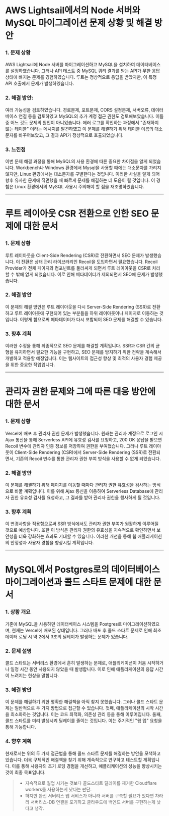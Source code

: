 # AWS Lightsail에서의 Node 서버와 MySQL 마이그레이션 문제 상황 및 해결 방안

### 1. 문제 상황

AWS Lightsail에 Node 서버를 마이그레이션하고 MySQL을 설치하여 데이터베이스를 설정하였습니다. 그러나 API 테스트 중 MySQL 쿼리 결과를 받는 API가 무한 응답 상태에 빠지는 문제를 경험하였습니다. 루트는 정상적으로 응답을 받았지만, 이 특정 API 호출에서 문제가 발생하였습니다.

### 2. 해결 방안:

여러 가능성을 검토하였습니다. 경로문제, 포트문제, CORS 설정문제, 서버오류, 데이터베이스 연결 등을 검토하였고 MySQL의 추가 계정 접근 권한도 검토해보았습니다. 이들 중 어느 것도 문제의 원인이 아니었습니다. 에러 로그를 확인하는 과정에서 "존재하지 않는 테이블" 이라는 메시지를 발견하였고 이 문제를 해결하기 위해 테이블 이름의 대소문자를 바꾸어보았고, 그 결과 API가 정상적으로 호출되었습니다.

### 3. 느낀점

이번 문제 해결 과정을 통해 MySQL의 사용 환경에 따른 중요한 차이점을 알게 되었습니다. Workbench나 Windows 환경에서 Mysql을 사용할 때에는 대소문자를 가리지 않지만, Linux 환경에서는 대소문자를 구별한다는 것입니다. 이러한 사실을 알게 되어 향후 유사한 문제에 직면했을 때 빠르게 문제를 해결하는 데 도움이 될 것입니다. 이 경험은 Linux 환경에서의 MySQL 사용시 주의해야 할 점을 재조명하였습니다.

---

# 루트 레이아웃 CSR 전환으로 인한 SEO 문제에 대한 문서

### 1. 문제 상황

루트 레이아웃을 Client-Side Rendering (CSR)로 전환하면서 SEO 문제가 발생했습니다. 이 전환은 상태 관리 라이브러리인 Recoil을 도입하면서 필요했습니다. Recoil Provider가 전체 페이지와 컴포넌트를 둘러싸게 되면서 루트 레이아웃을 CSR로 처리할 수 밖에 없게 되었습니다. 이로 인해 메타데이터가 제외되면서 SEO에 문제가 발생했습니다.

### 2. 해결 방안

이 문제의 해결 방안은 루트 레이아웃을 다시 Server-Side Rendering (SSR)로 전환하고 루트 레이아웃에 구현되어 있는 부분들을 하위 레이아웃이나 페이지로 이동하는 것입니다. 이렇게 함으로써 메타데이터가 다시 포함되어 SEO 문제를 해결할 수 있습니다.

### 3. 향후 계획

이러한 수정을 통해 최종적으로 SEO 문제를 해결할 계획입니다. SSR과 CSR 간의 균형을 유지하면서 필요한 기능을 구현하고, SEO 문제를 방지하기 위한 전략을 계속해서 개발하고 적용할 예정입니다. 이는 웹사이트의 접근성 향상 및 최적의 사용자 경험 제공을 위한 중요한 작업입니다.

---

# 관리자 권한 문제와 그에 따른 대응 방안에 대한 문서

### 1. 문제 상황

Vercel에 배포 후 관리자 권한 문제가 발생했습니다. 원래는 관리자 계정으로 로그인 시 Ajax 통신을 통해 Serverless API에 유효성 검사를 요청하고, 200 OK 응답을 받으면 Recoil 변수에 관리자 인증 정보를 저장하여 권한을 부여했습니다. 그러나 루트 레이아웃이 Client-Side Rendering (CSR)에서 Server-Side Rendering (SSR)로 전환되면서, 기존의 Recoil 변수를 통한 관리자 권한 부여 방식을 사용할 수 없게 되었습니다.

### 2. 해결 방안

이 문제를 해결하기 위해 페이지를 이동할 때마다 관리자 권한 유효성을 검사하는 방식으로 바꿀 계획입니다. 이를 위해 Ajax 통신을 이용하여 Serverless Database에 관리자 권한 유효성 검사를 요청하고, 그 결과를 받아 관리자 권한을 행사하게 될 것입니다.

### 3. 향후 계획

이 변경사항을 적용함으로써 SSR 방식에서도 관리자 권한 부여가 원활하게 이루어질 것으로 예상합니다. 또한 이 방식은 관리자 권한의 유효성을 지속적으로 확인하면서 보안성을 더욱 강화하는 효과도 기대할 수 있습니다. 이러한 개선을 통해 웹 애플리케이션의 안정성과 사용자 경험을 향상시킬 계획입니다.

---

# MySQL에서 Postgres로의 데이터베이스 마이그레이션과 콜드 스타트 문제에 대한 문서

### 1. 상황 개요

기존에 MySQL을 사용하던 데이터베이스 시스템을 Postgres로 마이그레이션하였으며, 현재는 Vercel에 배포된 상태입니다. 그러나 배포 후 콜드 스타트 문제로 인해 최초 데이터 로딩 시 약 2에서 3초의 딜레이가 발생하는 문제가 있습니다.

### 2. 문제 설명

콜드 스타트는 서버리스 환경에서 흔히 발생하는 문제로, 애플리케이션이 처음 시작하거나 일정 시간 동안 사용되지 않았을 때 발생합니다. 이로 인해 애플리케이션의 응답 시간이 느려지는 현상을 말합니다. 

### 3. 해결 방안

이 문제를 해결하기 위한 명확한 해결책을 아직 찾지 못했습니다. 그러나 콜드 스타트 문제는 일반적으로 두 가지 방법으로 접근할 수 있습니다. 첫째, 애플리케이션의 시작 시간을 최소화하는 것입니다. 이는 코드 최적화, 의존성 관리 등을 통해 이루어집니다. 둘째, 콜드 스타트를 미리 발생시켜 딜레이를 줄이는 것입니다. 이는 주기적인 "웜 업" 요청을 통해 가능합니다.

### 4. 향후 계획

현재로서는 위의 두 가지 접근법을 통해 콜드 스타트 문제를 해결하는 방안을 모색하고 있습니다. 더욱 구체적인 해결책을 찾기 위해 계속적으로 연구하고 테스트할 계획입니다. 이를 통해 사용자의 초기 로딩 경험을 개선하고, 애플리케이션의 성능을 향상시키는 것이 최종 목표입니다.

> - 지속적으로 웜업 시키는 것보다 콜드스타트 딜레이를 제거한 Cloudflare workers를 사용하는게 낫다는 판단.
> - 하지만 완전 서버리스 웹 서비스가 아니라 서버를 구축할 필요가 있다면 차라리 서버리스-DB 연결을 포기하고 클라우드에 백엔드 서버를 구현하는게 낫다고 생각.

